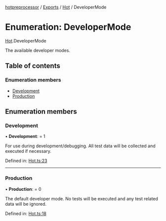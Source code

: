 [hotpreprocessor](../README.md) / [Exports](../modules.md) / [Hot](../modules/hot.md) / DeveloperMode

# Enumeration: DeveloperMode

[Hot](../modules/hot.md).DeveloperMode

The available developer modes.

## Table of contents

### Enumeration members

- [Development](hot.developermode.md#development)
- [Production](hot.developermode.md#production)

## Enumeration members

### Development

• **Development**: = 1

For use during development/debugging. All test data will
be collected and executed if necessary.

Defined in: [Hot.ts:23](https://github.com/OurFreeLight/HotPreprocessor/blob/3f45061/src/Hot.ts#L23)

___

### Production

• **Production**: = 0

The default developer mode. No tests will be executed and
any test related data will be ignored.

Defined in: [Hot.ts:18](https://github.com/OurFreeLight/HotPreprocessor/blob/3f45061/src/Hot.ts#L18)
